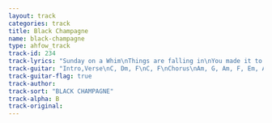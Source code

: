 ```yaml
---
layout: track
categories: track
title: Black Champagne
name: black-champagne
type: ahfow_track
track-id: 234
track-lyrics: "Sunday on a Whim\nThings are falling in\nYou made it to your bed\nBut stayed up all night instead\n\nMy eyes are glossed\nMy head is tossed\nIâ€™m writing underneath your gaze\nDonâ€™t you want to know?\nHow this thing will go\nI wonder how things became so strange\n\nThe Battle brings me life\nDrain the disco lights on me\n\nDrinking Black Champagne\nDiamonds in my veins\nMy hands are growing old\nMy Teeth are paved with gold\n\nMy eyes are glossed\nMy head is tossed\nIâ€™m writing underneath your gaze\n\nThe Battle brings me life\nDrain the disco lights on me"
track-guitar: "Intro,Verse\nC, Dm, F\nC, F\nChorus\nAm, G, Am, F, Em, A\n\n(provided by Drew)"
track-guitar-flag: true
track-author: 
track-sort: "BLACK CHAMPAGNE"
track-alpha: B
track-original: 
---
```


